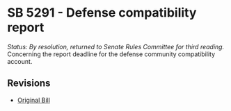 # SB 5291 - Defense compatibility report
*Status: By resolution, returned to Senate Rules Committee for third reading.*
Concerning the report deadline for the defense community compatibility account.

## Revisions
* [Original Bill](1/)
